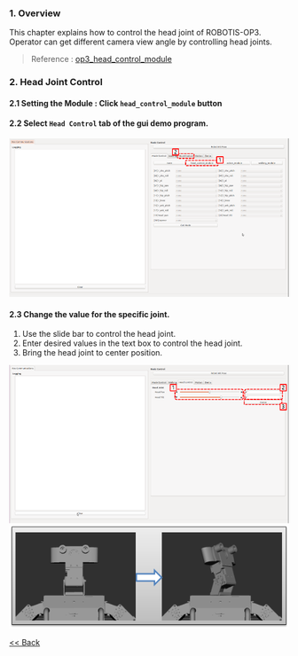 ### 1. Overview   
This chapter explains how to control the head joint of ROBOTIS-OP3.  
Operator can get different camera view angle by controlling head joints.  

> Reference : [op3_head_control_module](op3_head_control_module.md)  


### 2. Head Joint Control  
#### 2.1 Setting the Module : Click `head_control_module` button  

#### 2.2 Select `Head Control` tab of the gui demo program.  
<img src="https://github.com/ROBOTIS-GIT/ROBOTIS-Documents/blob/master/wiki-images/ROBOTIS-OP3/op3_gui_control_head_01.png?raw=true" align="bottom"/>  

#### 2.3 Change the value for the specific joint.  
 1. Use the slide bar to control the head joint.  
 2. Enter desired values in the text box to control the head joint.  
 3. Bring the head joint to center position.  

<img src="https://github.com/ROBOTIS-GIT/ROBOTIS-Documents/blob/master/wiki-images/ROBOTIS-OP3/op3_gui_control_head_02.png?raw=true" align="bottom"/>  

<img src="https://github.com/ROBOTIS-GIT/ROBOTIS-Documents/blob/master/wiki-images/ROBOTIS-OP3/op3_gui_control_head_03.png?raw=true" align="bottom"/>    


[&lt;&lt; Back](OP3-User's-Guide.md)
